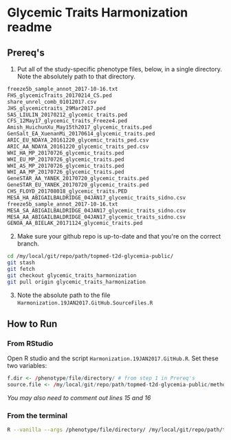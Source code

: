 # Glycemic Traits Harmonization readme

## Prereq's

1. Put all of the study-specific phenotype files, below, in a single directory. Note the absolutely path to that directory.

```bash
freeze5b_sample_annot_2017-10-16.txt
FHS_glycemicTraits_20170214_CS.ped
share_unrel_comb_01012017.csv
JHS_glycemictraits_29Mar2017.ped
SAS_LIULIN_20170212_glycemic_traits.ped
CFS_12May17_glycemic_traits_Freeze4.ped
Amish_HuichunXu_May15th2017_glycemic_traits.ped
GenSalt_EA_XuenanMi_20170614_glycemic_traits.ped
ARIC_EU_NDAYA_20161220_glycemic_traits_ped.csv
ARIC_AA_NDAYA_20161220_glycemic_traits_ped.csv
WHI_HA_MP_20170726_glycemic_traits.ped
WHI_EU_MP_20170726_glycemic_traits.ped
WHI_AS_MP_20170726_glycemic_traits.ped
WHI_AA_MP_20170726_glycemic_traits.ped
GeneSTAR_AA_YANEK_20170720_glycemic_traits.ped
GeneSTAR_EU_YANEK_20170720_glycemic_traits.ped
CHS_FLOYD_201708018_glycemic_traits.PED
MESA_HA_ABIGAILBALDRIDGE_04JAN17_glycemic_traits_sidno.csv
freeze5b_sample_annot_2017-10-16.txt
MESA_SA_ABIGAILBALDRIDGE_04JAN17_glycemic_traits_sidno.csv
MESA_AA_ABIGAILBALDRIDGE_04JAN17_glycemic_traits_sidno.csv
GENOA_AA_BIELAK_20171124_glycemic_traits.ped
```

2. Make sure your github repo is up-to-date and that you're on the correct branch.

```bash
cd /my/local/git/repo/path/topmed-t2d-glycemia-public/ 
git stash 
git fetch
git checkout glycemic_traits_harmonization
git pull origin glycemic_traits_harmonization
```

3. Note the absolute path to the file `Harmonization.19JAN2017.GitHub.SourceFiles.R`

## How to Run

### From RStudio

Open R studio and the script `Harmonization.19JAN2017.GitHub.R`. Set these two variables:
```R
f.dir <- /phenotype/file/directory/ # from step 1 in Prereq's
source.file <- /my/local/git/repo/path/topmed-t2d-glycemia-public/methods/traitHarmonization/Harmonization.19JAN2017.GitHub.SourceFiles.R # from step 3 of Prereq's
```

*You may also need to comment out lines 15 and 16* 

### From the terminal

```bash
R --vanilla --args /phenotype/file/directory/ /my/local/git/repo/path/topmed-t2d-glycemia-public/methods/traitHarmonization/Harmonization.19JAN2017.GitHub.SourceFiles.R < Harmonization.19JAN2017.GitHub.R`
```